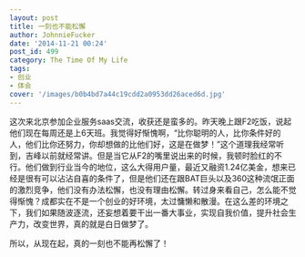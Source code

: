 ```yaml
---
layout: post
title: 一刻也不能松懈
author: JohnnieFucker
date: '2014-11-21 00:24'
post_id: 499
category: The Time Of My Life
tags:
- 创业
- 体会
cover: '/images/b0b4bd7a44c19cdd2a0953dd26aced6d.jpg'
---
```


这次来北京参加企业服务saas交流，收获还是蛮多的。昨天晚上跟F2吃饭，说起他们现在每周还是上6天班。我觉得好惭愧啊，“比你聪明的人，比你条件好的人，他们比你还努力，你却想做的比他们好，这是在做梦！”这个道理我经常听到，吉峰以前就经常讲。但是当它从F2的嘴里说出来的时候，我顿时脸红的不行。他们做到行业当今的地位，这么大得用户量，最近又融资1.24亿美金，想来已经是很有可以沾沾自喜的条件了，但是他们还在跟BAT巨头以及360这种流氓正面的激烈竞争，他们没有办法松懈，也没有理由松懈。转过身来看自己，怎么能不觉得惭愧？成都实在不是一个创业的好环境，太过慵懒和散漫。在这么差的环境之下，我们如果随波逐流，还妄想着要干出一番大事业，实现自我价值，提升社会生产力，改变世界，真的就是白日做梦了。

所以，从现在起，真的一刻也不能再松懈了！